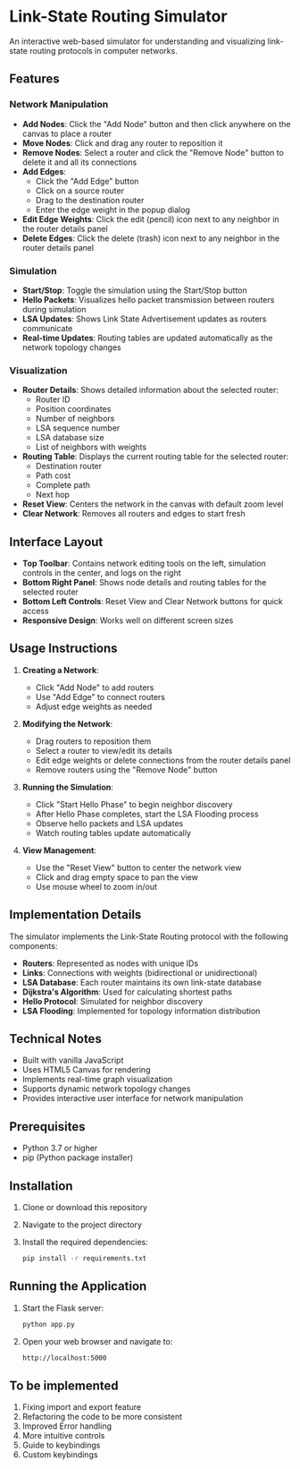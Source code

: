 # Link-State Routing Simulator

An interactive web-based simulator for understanding and visualizing link-state routing protocols in computer networks.

## Features

### Network Manipulation

- **Add Nodes**: Click the "Add Node" button and then click anywhere on the canvas to place a router
- **Move Nodes**: Click and drag any router to reposition it
- **Remove Nodes**: Select a router and click the "Remove Node" button to delete it and all its connections
- **Add Edges**:
  - Click the "Add Edge" button
  - Click on a source router
  - Drag to the destination router
  - Enter the edge weight in the popup dialog
- **Edit Edge Weights**: Click the edit (pencil) icon next to any neighbor in the router details panel
- **Delete Edges**: Click the delete (trash) icon next to any neighbor in the router details panel

### Simulation

- **Start/Stop**: Toggle the simulation using the Start/Stop button
- **Hello Packets**: Visualizes hello packet transmission between routers during simulation
- **LSA Updates**: Shows Link State Advertisement updates as routers communicate
- **Real-time Updates**: Routing tables are updated automatically as the network topology changes

### Visualization

- **Router Details**: Shows detailed information about the selected router:
  - Router ID
  - Position coordinates
  - Number of neighbors
  - LSA sequence number
  - LSA database size
  - List of neighbors with weights
- **Routing Table**: Displays the current routing table for the selected router:
  - Destination router
  - Path cost
  - Complete path
  - Next hop
- **Reset View**: Centers the network in the canvas with default zoom level
- **Clear Network**: Removes all routers and edges to start fresh

## Interface Layout

- **Top Toolbar**: Contains network editing tools on the left, simulation controls in the center, and logs on the right
- **Bottom Right Panel**: Shows node details and routing tables for the selected router
- **Bottom Left Controls**: Reset View and Clear Network buttons for quick access
- **Responsive Design**: Works well on different screen sizes

## Usage Instructions

1. **Creating a Network**:
   - Click "Add Node" to add routers
   - Use "Add Edge" to connect routers
   - Adjust edge weights as needed

2. **Modifying the Network**:
   - Drag routers to reposition them
   - Select a router to view/edit its details
   - Edit edge weights or delete connections from the router details panel
   - Remove routers using the "Remove Node" button

3. **Running the Simulation**:
   - Click "Start Hello Phase" to begin neighbor discovery
   - After Hello Phase completes, start the LSA Flooding process
   - Observe hello packets and LSA updates
   - Watch routing tables update automatically

4. **View Management**:
   - Use the "Reset View" button to center the network view
   - Click and drag empty space to pan the view
   - Use mouse wheel to zoom in/out

## Implementation Details

The simulator implements the Link-State Routing protocol with the following components:

- **Routers**: Represented as nodes with unique IDs
- **Links**: Connections with weights (bidirectional or unidirectional)
- **LSA Database**: Each router maintains its own link-state database
- **Dijkstra's Algorithm**: Used for calculating shortest paths
- **Hello Protocol**: Simulated for neighbor discovery
- **LSA Flooding**: Implemented for topology information distribution

## Technical Notes

- Built with vanilla JavaScript
- Uses HTML5 Canvas for rendering
- Implements real-time graph visualization
- Supports dynamic network topology changes
- Provides interactive user interface for network manipulation

## Prerequisites

- Python 3.7 or higher
- pip (Python package installer)

## Installation

1. Clone or download this repository
2. Navigate to the project directory
3. Install the required dependencies:

   ```bash
   pip install -r requirements.txt
   ```

## Running the Application

1. Start the Flask server:

   ```bash
   python app.py
   ```

2. Open your web browser and navigate to:

   ```txt
   http://localhost:5000
   ```

## To be implemented

1. Fixing import and export feature
2. Refactoring the code to be more consistent
3. Improved Error handling
4. More intuitive controls
5. Guide to keybindings
6. Custom keybindings
